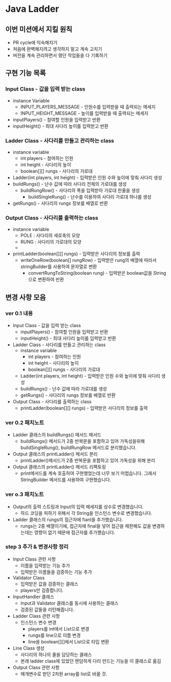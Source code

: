 # Java Ladder
## 이번 미션에서 지킬 원칙
- PR cycle에 익숙해지기
- 처음에 완벽해지려고 생각하지 말고 계속 고치기
- 버전을 계속 관리하면서 했던 작업들을 다 기록하기
## 구현 기능 목록
### Input Class - 값을 입력 받는 class
  - instance Variable
    - INPUT_PLAYERS_MESSAGE - 인원수를 입력받을 때 출력되는 메세지
    - INPUT_HEIGHT_MESSAGE - 높이를 입력받을 때 출력되는 메세지
  - inputPlayers() - 참여할 인원을 입력받고 반환
  - inputHeight() - 최대 사다리 높이를 입력받고 반환
### Ladder Class - 사다리를 만들고 관리하는 class
  - instance variable
    - int players - 참여하는 인원
    - int height - 사다리의 높이
    - boolean[][] rungs - 사다리의 가로대
  - Ladder(int players, int height) - 입력받은 인원 수와 높이에 맞춰 사다리 생성
  - buildRungs() - 난수 값에 따라 사다리 전체의 가로대를 생성
    - buildRungRow() - 사다리의 폭을 입력받아 가로대 한줄을 생성
      - buildSingleRung() - 난수를 이용하여 사다리 가로대 하나를 생성
  - getRungs() - 사다리의 rungs 정보를 배열로 반환
### Output Class - 사다리를 출력하는 class
  - instance variable
    - POLE : 사다리의 세로축의 모양
    - RUNG : 사다리의 가로대의 모양
    - 
  - printLadder(boolean[][] rungs) - 입력받은 사다리의 정보를 출력
    - writeOneRow(boolean[] rungRow) - 입력받은 rung의 배열에 따라서 stringBuilder를 사용하여 문자열로 변환
      - convertRungToString(boolean rung) - 입력받은 boolean값을 String으로 변환하여 반환
## 변경 사항 모음
### ver 0.1 내용
- Input Class - 값을 입력 받는 class
  - inputPlayers() - 참여할 인원을 입력받고 반환
  - inputHeight() - 최대 사다리 높이를 입력받고 반환
- Ladder Class - 사다리를 만들고 관리하는 class
  - instance variable
    - int players - 참여하는 인원
    - int height - 사다리의 높이
    - boolean[][] rungs - 사다리의 가로대
  - Ladder(int players, int height) - 입력받은 인원 수와 높이에 맞춰 사다리 생성
  - buildRungs() - 난수 값에 따라 가로대를 생성
  - getRungs() - 사다리의 rungs 정보를 배열로 반환
- Output Class - 사다리를 출력하는 class
  - printLadder(boolean[][] rungs) - 입력받은 사다리의 정보를 출력
### ver 0.2 패치노트
- Ladder 클래스의 buildRungs() 메서드 메서드
  - buildRungs() 메서드가 2중 반복문을 포함하고 있어 가독성을위해 buildSingleRung(), buildRungRow 메서드로 분리했습니다.
- Output 클래스의 printLadder() 메서드 분리
  - printLadder()메서드가 2중 반복문을 포함하고 있어 가독성을 위해 분리
- Output 클래스의 printLadder() 메서드 리팩토링
  - print메서드를 계속 호출하여 구현했었는데 너무 보기 어렵습니다. 그래서  StringBuilder 메서드를 사용하여 구현했습니다.
### ver o.3 패치노트
- Output의 출력 스트링과 Input의 입력 메세지를 상수로 변경했습니다.
  - 하드 코딩을 피하기 위해서 각 String을 인스턴스 변수로 변경했습니다.
- Ladder 클래스의 rungs의 접근자에 fianl을 추가했습니다.
  - rungs는 2중 배열이기에, 접근자에 final을 넣어 접근을 제한해도 값을 변경하는데는 영향이 없기 때문에 접근자를 추가헀습니다.
### step 3 추가 & 변경사항 정리
  - Input Class 관련 사항
    - 이름을 입력받는 기능 추가
    - 입력받은 이름들을 검증하는 기능 추가
  - Validator Class
    - 입력받은 값을 검증하는 클래스
    - players만 검증합니다.
  - InputHandler 클래스
    - Input과 Validator 클래스를 동시에 사용하는 클래스
    - 검증된 값들을 리턴해줍니다.
  - Ladder Class 관련 사항
    - 인스턴스 변수 변경
      - players를 int에서 List<String>으로 변경
      - rungs를 line으로 이름 변경
      - line을 boolean[][]에서 List<Line>으로 타입 변환
  - Line Class 생성
    - 사다리의 하나의 줄을 담당하는 클래스
    - 본래 ladder class에 있었던 랜덤하게 다리 만드는 기능을 이 클래스로 옮김 
  - Output Class 관련 사항
    - 매개변수로 받던 2차원 array를 list로 바꿀 것.